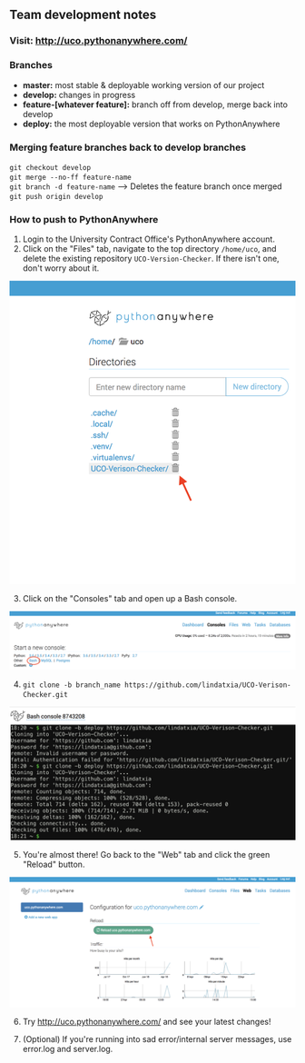 ## Team development notes 

### Visit: http://uco.pythonanywhere.com/

### Branches 
- **master:** most stable & deployable working version of our project
- **develop:** changes in progress
- **feature-[whatever feature]:** branch off from develop, merge back into develop 
- **deploy:** the most deployable version that works on PythonAnywhere

### Merging feature branches back to develop branches
`git checkout develop` <br />
`git merge --no-ff feature-name` <br />
`git branch -d feature-name` --> Deletes the feature branch once merged <br />
`git push origin develop` <br />


### How to push to PythonAnywhere 

1. Login to the University Contract Office's PythonAnywhere account. 
2. Click on the "Files" tab, navigate to the top directory `/home/uco`, and delete the existing repository `UCO-Version-Checker`. If there isn't one, don't worry about it. 

<img src="doc_images/delete_folder.png" width="600">

3. Click on the "Consoles" tab and open up a Bash console.

<img src="doc_images/start_bash.png" width="600">

4. `git clone -b branch_name https://github.com/lindatxia/UCO-Verison-Checker.git` 

<img src="doc_images/bash_console_type.png" width="600">

5. You're almost there! Go back to the "Web" tab and click the green "Reload" button. 

<img src="doc_images/reload.png" width="600">

6. Try http://uco.pythonanywhere.com/ and see your latest changes! 

7. (Optional) If you're running into sad error/internal server messages, use error.log and server.log. 